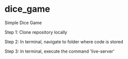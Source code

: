 # dice_game
Simple Dice Game

Step 1: Clone repository locally

Step 2: In terminal, navigate to folder where code is stored

Step 3: In terminal, execute the command 'live-server'
